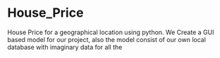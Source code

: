 # House_Price
House Price for a geographical location using python.
We Create a GUI based model for our project, also the model consist of our own local database with imaginary data for all the 
